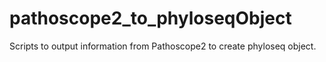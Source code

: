 # pathoscope2_to_phyloseqObject
Scripts to output information from Pathoscope2 to create phyloseq object.
